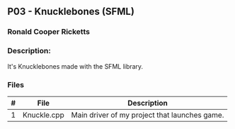 ## P03 - Knucklebones (SFML)
### Ronald Cooper Ricketts
### Description:

It's Knucklebones made with the SFML library.

### Files

|   #   | File            | Description                                        |
| :---: | --------------- | -------------------------------------------------- |
|   1   | Knuckle.cpp     | Main driver of my project that launches game.      |
